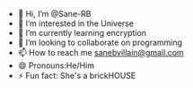 - 👋 Hi, I’m @Sane-RB
- 👀 I’m interested in the Universe
- 🌱 I’m currently learning encryption
- 💞️ I’m looking to collaborate on programming
- 📫 How to reach me sanebvillain@gmail.com
- 😄 Pronouns:He/Him
- ⚡ Fun fact: She's a brickHOUSE

<!---
Sane-RB/Sane-RB is a ✨ special ✨ repository because its `README.md` (this file) appears on your GitHub profile.
You can click the Preview link to take a look at your changes.
--->
